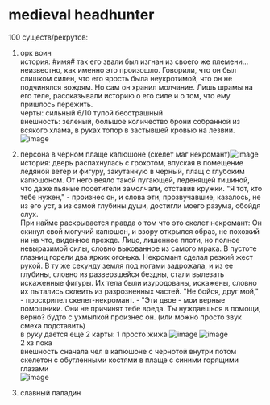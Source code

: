 # medieval headhunter

100 существ/рекрутов:

1) орк воин  
история: #имя# так его звали был изгнан из своего же племени... неизвестно, как именно это произошло. Говорили, что он был слишком силен, что его ярость была неукротимой, что он не подчинялся вождям. Но сам он хранил молчание. Лишь шрамы на его теле, рассказывали историю о его силе и о том, что ему пришлось пережить.  
черты: сильный 6/10 тупой бесстрашный  
внешность: зеленый, большое количество брони собранной из всякого хлама, в руках топор в застывшей кровью на лезвии.
![image](https://github.com/riggertt0/cardGame/assets/70891530/23979d82-8473-4dd7-9c6b-b872c02f8d17)


2) персона в черном плаще капюшоне (скелет маг некромант)![image](https://github.com/riggertt0/cardGame/assets/70891530/8066b7f2-369a-4adf-b5a3-fa58be09ffb3)
история: дверь распахнулась с грохотом, впуская в помещение ледяной ветер и фигуру, закутанную в черный, плащ с глубоким капюшоном. От него веяло такой пугающей, леденящей тишиной, что даже пьяные посетители замолчали, отставив кружки. "Я тот, кто тебе нужен," - произнес он, и слова эти, прозвучавшие, казалось, не из его уст, а из самой глубины души, достигли моего разума, обойдя слух.  
При найме раскрывается правда о том что это скелет некромант: Он скинул свой могучий капюшон, и взору открылся образ, не похожий ни на что, виденное прежде. Лицо, лишенное плоти, но полное невыразимой силы, словно выкованное из самого мрака. В пустоте глазниц горели два ярких огонька. Некромант сделал резкий жест рукой. В ту же секунду земля под ногами задрожала, и из ее глубины, словно из разверзшейся бездны, стали вылезать искаженные фигуры. Их тела были изуродованы, искажены, словно их пытались склеить из разрозненных частей. "Не бойся, друг мой," - проскрипел скелет-некромант. - "Эти двое - мои верные помощники. Они не причинят тебе вреда. Ты нуждаешься в помощи, верно? будто с ухмылкой произнес он. (или можно просто звук смеха подставить)  
в руку дается еще 2 карты:
1 просто жижа ![image](https://github.com/riggertt0/cardGame/assets/70891530/deab80a7-4bfa-4b69-87ea-15349863655d)  ![image](https://github.com/riggertt0/cardGame/assets/70891530/7bb03ce7-8cf6-4116-8011-d1779a72f8b2)  
2 хз пока  
внешность сначала чел в капюшоне с чернотой внутри потом скелетон с обугленными костями в плаще с синими горящими глазами  
![image](https://github.com/riggertt0/cardGame/assets/70891530/7225df11-a9c2-4beb-a47a-566712466b18)

3) славный паладин
